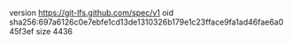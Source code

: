 version https://git-lfs.github.com/spec/v1
oid sha256:697a6126c0e7ebfe1cd13de1310326b179e1c23fface9fa1ad46fae6a045f3ef
size 4436
